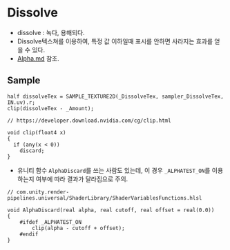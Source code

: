 # Dissolve

- dissolve : 녹다, 용해되다.
- Dissolve텍스쳐를 이용하여, 특정 값 이하일때 표시를 안하면 사라지는 효과를 얻을 수 있다.
- [Alpha.md](../Basic/Alpha.md) 참조.

## Sample

``` hlsl
half dissolveTex = SAMPLE_TEXTURE2D(_DissolveTex, sampler_DissolveTex, IN.uv).r;
clip(dissolveTex - _Amount);
```

``` hlsl
// https://developer.download.nvidia.com/cg/clip.html

void clip(float4 x)
{
  if (any(x < 0))
    discard;
}
```

- 유니티 함수 `AlphaDiscard`를 쓰는 사람도 있는데, 이 경우 `_ALPHATEST_ON`를 이용하는지 여부에 따라 결과가 달라짐으로 주의.

``` hlsl
// com.unity.render-pipelines.universal/ShaderLibrary/ShaderVariablesFunctions.hlsl

void AlphaDiscard(real alpha, real cutoff, real offset = real(0.0))
{
    #ifdef _ALPHATEST_ON
        clip(alpha - cutoff + offset);
    #endif
}
```
